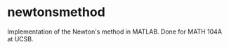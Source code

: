 newtonsmethod
=============

Implementation of the Newton's method in MATLAB. Done for MATH 104A at UCSB.
